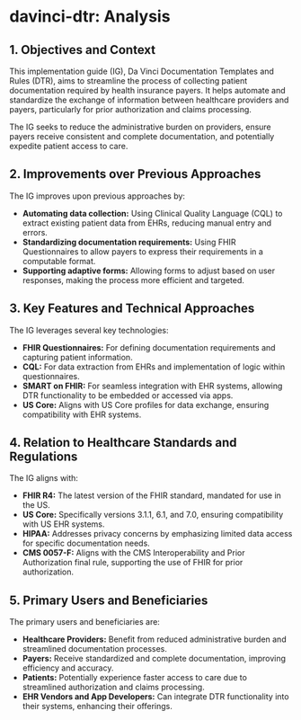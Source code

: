 # davinci-dtr: Analysis

## 1. Objectives and Context

This implementation guide (IG), Da Vinci Documentation Templates and Rules (DTR), aims to streamline the process of collecting patient documentation required by health insurance payers. It helps automate and standardize the exchange of information between healthcare providers and payers, particularly for prior authorization and claims processing.

The IG seeks to reduce the administrative burden on providers, ensure payers receive consistent and complete documentation, and potentially expedite patient access to care.

## 2. Improvements over Previous Approaches

The IG improves upon previous approaches by:

* **Automating data collection:** Using Clinical Quality Language (CQL) to extract existing patient data from EHRs, reducing manual entry and errors.
* **Standardizing documentation requirements:** Using FHIR Questionnaires to allow payers to express their requirements in a computable format.
* **Supporting adaptive forms:** Allowing forms to adjust based on user responses, making the process more efficient and targeted.

## 3. Key Features and Technical Approaches

The IG leverages several key technologies:

* **FHIR Questionnaires:** For defining documentation requirements and capturing patient information.
* **CQL:** For data extraction from EHRs and implementation of logic within questionnaires.
* **SMART on FHIR:** For seamless integration with EHR systems, allowing DTR functionality to be embedded or accessed via apps.
* **US Core:** Aligns with US Core profiles for data exchange, ensuring compatibility with EHR systems.

## 4. Relation to Healthcare Standards and Regulations

The IG aligns with:

* **FHIR R4:** The latest version of the FHIR standard, mandated for use in the US.
* **US Core:**  Specifically versions 3.1.1, 6.1, and 7.0, ensuring compatibility with US EHR systems.
* **HIPAA:** Addresses privacy concerns by emphasizing limited data access for specific documentation needs.
* **CMS 0057-F:** Aligns with the CMS Interoperability and Prior Authorization final rule, supporting the use of FHIR for prior authorization.

## 5. Primary Users and Beneficiaries

The primary users and beneficiaries are:

* **Healthcare Providers:** Benefit from reduced administrative burden and streamlined documentation processes.
* **Payers:** Receive standardized and complete documentation, improving efficiency and accuracy.
* **Patients:** Potentially experience faster access to care due to streamlined authorization and claims processing.
* **EHR Vendors and App Developers:** Can integrate DTR functionality into their systems, enhancing their offerings. 
